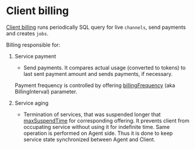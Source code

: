# Client billing

[Client billing](https://github.com/Privatix/dappctrl/tree/master/client/bill) runs periodically SQL query for live `channels`, send payments and creates `jobs`.

Billing responsible for:

1. Service payment

   * Send payments. It compares actual usage \(converted to tokens\) to last sent payment amount and sends payments, if necessary.

   Payment frequency is controlled by offering [billingFrequency](../messaging/offering/#Offering-template-schema) \(aka BillingInterval\) parameter.

2. Service aging
   * Termination of services, that was suspended longer that [maxSuspendTime](../messaging/offering/#Offering-template-schema) for corresponding offering. It prevents client from occupating service without using it for indefinite time. Same operation is performed on Agent side. Thus it is done to keep service state synchronized between Agent and Client.

